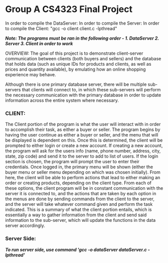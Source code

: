 # Group A CS4323 Final Project

In order to compile the DataServer:
In order to compile the Server: 
In order to compile the Client: "gcc -o client client.c -lpthread"

***Note: The programs must be ran in the following order - 1. DataServer 2. Server 3. Client in order to work***

OVERVIEW: The goal of this project is to demonstrate client-server communication between clients (both buyers and sellers) and the database that holds data (such as unique IDs for products and clients, as well as prices and quantity available), by emulating how an online shopping experience may behave. 

Although there is one primary database server, there will be multiple sub-servers that clients will connect to, in which these sub-servers will perform the necessary communication with the primary database in order to update information across the entire system where necessary.

### CLIENT: 
The Client portion of the program is what the user will interact with in order to accomplish their task, as either a buyer or seller. The program begins by having the user continue as either a buyer or seller, and the menu that will be displayed is dependent on this.
Once this is determined, the client will be prompted to either login or create a new account. 
If creating a new account, the program will ask for the users info (name, phone number, address, city, state, zip code) and send it to the server to add to list of users.
If the login section is chosen, the program will prompt the user to enter their credentials. 
Once logged in, the primary menu will be shown (either the buyer menu or seller menu depending on which was chosen initially). 
From here, the client will be able to perform actions that lead to either making an order or creating products, depending on the client type. 
From each of these options, the client program will be in constant communication with the server it is connected to, and the actions that are taken by each option in the menus are done by sending commands from the client to the server, and the server will take whatever command given and perform the task indicated. 
This is a summary of what the client portion entails, which is essentially a way to gather information from the client and send said information to the sub-server, which will update the functions in the data server accordingly.

### Server Side:
***To run server side, use command 'gcc -o dataServer dataServer.c -lpthread'***
